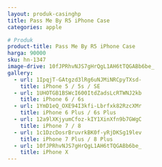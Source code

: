 ```yaml
---
layout: produk-casinghp
title: Pass Me By R5 iPhone Case
categories: apple

# Produk
product-title: Pass Me By R5 iPhone Case
harga: 90000
sku: hn-1347
image-drive: 10fJPRhvNJS7gHrQgL1AH6tTQGABb6be_
gallery:
  - url: 1IpqjT-GAtgzd3lRg6uNJMiNRCpyTXsd-
    title: iPhone 5 / 5s / SE
  - url: 1UHOTGB1BSWcI600ItdZadsLcRTWNJ2kb
    title: iPhone 6 / 6s
  - url: 1YmD1eQ_OXE94I3kfi-Lbrfxk82RzcXMr
    title: iPhone 6 Plus / 6s Plus
  - url: 12a9lXKjyumCfoz-kIY1XinXfn9b7GWgC
    title: iPhone 7 / 8
  - url: 1c1DzcDosrBruvrkBK0f-yRjDKSg19lev
    title: iPhone 7 Plus / 8 Plus
  - url: 10fJPRhvNJS7gHrQgL1AH6tTQGABb6be_
    title: iPhone X
---
```

